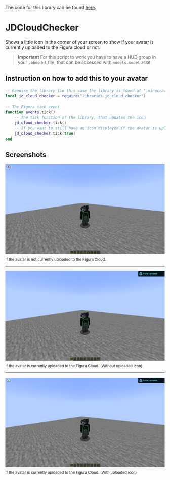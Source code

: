 The code for this library can be found [here](https://github.com/JaegerwaldDev/FiguraLibs/blob/main/jd_cloud_checker.lua).

# JDCloudChecker

Shows a little icon in the corner of your screen to show if your avatar is currently uploaded to the Figura cloud or not.

> **Important**
> For this script to work you have to have a HUD group in your `.bbmodel` file, that can be accessed with `models.model.HUD`!

## Instruction on how to add this to your avatar

```lua
-- Require the library (in this case the library is found at ".minecraft/Figura/avatars/MyAvatar/libraries/")
local jd_cloud_checker = require("libraries.jd_cloud_checker")

-- The Figura tick event
function events.tick()
    -- The tick function of the library, that updates the icon
    jd_cloud_checker.tick()
    -- If you want to still have an icon displayed if the avatar is uploaded, have this instead
    jd_cloud_checker.tick(true)
end
```

## Screenshots

<img src="https://raw.githubusercontent.com/JaegerwaldDev/FiguraLibs/main/screenshots/JDCloudChecker_NotUploaded.png">
<sub>If the avatar is not currently uploaded to the Figura Cloud.</sub>

---

<img src="https://raw.githubusercontent.com/JaegerwaldDev/FiguraLibs/main/screenshots/JDCloudChecker_HideUploaded.png">
<sub>If the avatar is currently uploaded to the Figura Cloud. (Without uploaded icon)</sub>

---

<img src="https://raw.githubusercontent.com/JaegerwaldDev/FiguraLibs/main/screenshots/JDCloudChecker_ShowUploaded.png">
<sub>If the avatar is currently uploaded to the Figura Cloud. (With uploaded icon)</sub>
